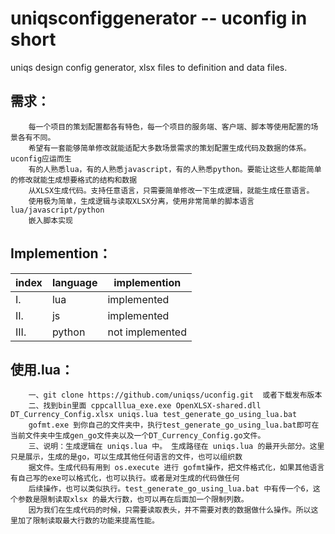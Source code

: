 # uniqsconfiggenerator -- uconfig in short
uniqs design config generator, xlsx files to definition and data files. 

## 需求：
```
    每一个项目的策划配置都各有特色，每一个项目的服务端、客户端、脚本等使用配置的场景各有不同。
    希望有一套能够简单修改就能适配大多数场景需求的策划配置生成代码及数据的体系。uconfig应运而生
    有的人熟悉lua，有的人熟悉javascript，有的人熟悉python。要能让这些人都能简单的修改就能生成想要格式的结构和数据
    从XLSX生成代码。支持任意语言，只需要简单修改一下生成逻辑，就能生成任意语言。
    使用极为简单，生成逻辑与读取XLSX分离，使用非常简单的脚本语言lua/javascript/python
    嵌入脚本实现
```
## Implemention：
index | language | implemention
------ | ------ | ------
I. | lua | implemented
II. | js | implemented
III. | python | not implemented

## 使用.lua：
        一、git clone https://github.com/uniqss/uconfig.git  或者下载发布版本
        二、找到bin里面 cppcalllua_exe.exe OpenXLSX-shared.dll DT_Currency_Config.xlsx uniqs.lua test_generate_go_using_lua.bat 
        gofmt.exe 到你自己的文件夹中，执行test_generate_go_using_lua.bat即可在当前文件夹中生成gen_go文件夹以及一个DT_Currency_Config.go文件。
        三、说明：生成逻辑在 uniqs.lua 中。 生成路径在 uniqs.lua 的最开头部分。这里只是展示，生成的是go，可以生成其他任何语言的文件，也可以组织数
        据文件。生成代码有用到 os.execute 进行 gofmt操作，把文件格式化，如果其他语言有自己写的exe可以格式化，也可以执行。或者是对生成的代码做任何
        后续操作，也可以类似执行。test_generate_go_using_lua.bat 中有传一个6，这个参数是限制读取xlsx 的最大行数，也可以再在后面加一个限制列数。
        因为我们在生成代码的时候，只需要读取表头，并不需要对表的数据做什么操作。所以这里加了限制读取最大行数的功能来提高性能。
